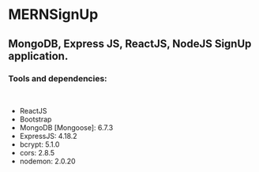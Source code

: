 # MERNSignUp
<h2>MongoDB, Express JS, ReactJS, NodeJS SignUp application.</h2>

<h3>Tools and dependencies:</h4>
<br />

- ReactJS
- Bootstrap
- MongoDB [Mongoose]: 6.7.3
- ExpressJS: 4.18.2
- bcrypt: 5.1.0
- cors: 2.8.5
- nodemon: 2.0.20

